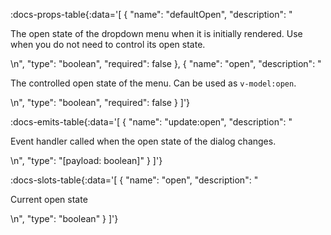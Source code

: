 <!-- This file was automatic generated. Do not edit it manually -->

:docs-props-table{:data='[
  {
    "name": "defaultOpen",
    "description": "<p>The open state of the dropdown menu when it is initially rendered. Use when you do not need to control its open state.</p>\n",
    "type": "boolean",
    "required": false
  },
  {
    "name": "open",
    "description": "<p>The controlled open state of the menu. Can be used as <code>v-model:open</code>.</p>\n",
    "type": "boolean",
    "required": false
  }
]'} 

:docs-emits-table{:data='[
  {
    "name": "update:open",
    "description": "<p>Event handler called when the open state of the dialog changes.</p>\n",
    "type": "[payload: boolean]"
  }
]'} 

:docs-slots-table{:data='[
  {
    "name": "open",
    "description": "<p>Current open state</p>\n",
    "type": "boolean"
  }
]'} 
